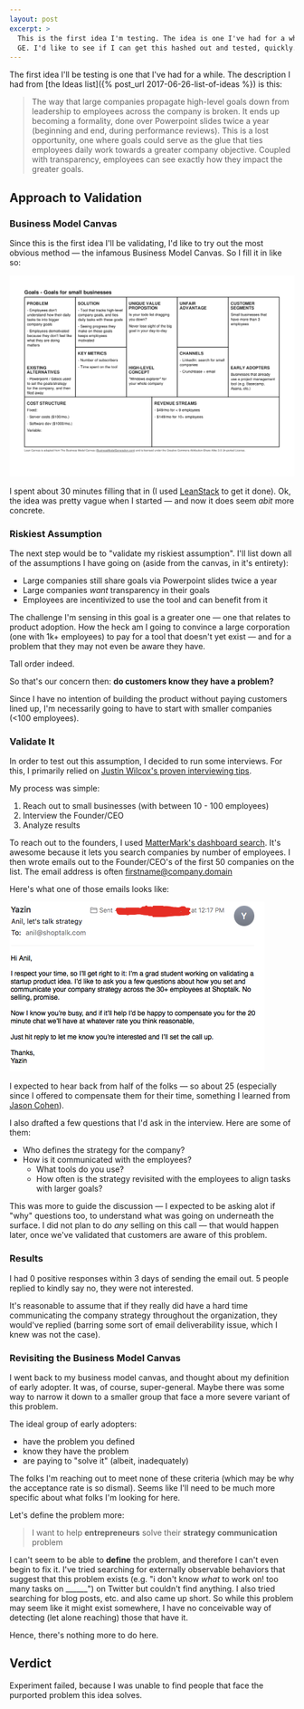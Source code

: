 ```yaml
---
layout: post
excerpt: >
  This is the first idea I'm testing. The idea is one I've had for a while, since my time at
  GE. I'd like to see if I can get this hashed out and tested, quickly.
---
```


The first idea I'll be testing is one that I've had for a while. The description I had from [the Ideas list]({% post_url 2017-06-26-list-of-ideas %}) is this:

> The way that large companies propagate high-level goals down from leadership to employees across the company is broken. It ends up becoming a formality, done over Powerpoint slides twice a year (beginning and end, during performance reviews). This is a lost opportunity, one where goals could serve as the glue that ties employees daily work towards a greater company objective. Coupled with transparency, employees can see exactly how they impact the greater goals.

## Approach to Validation

### Business Model Canvas

Since this is the first idea I'll be validating, I'd like to try out the most obvious method &mdash; the infamous Business Model Canvas. So I fill it in like so:

![Business Model Canvas](/assets/business-model-canvas-goals-idea.png)

I spent about 30 minutes filling that in (I used [LeanStack](http://leanstack.com/) to get it done). Ok, the idea was pretty vague when I started &mdash; and now it does seem *abit* more concrete.

### Riskiest Assumption

The next step would be to "validate my riskiest assumption". I'll list down all of the assumptions I have going on (aside from the canvas, in it's entirety):

- Large companies still share goals via Powerpoint slides twice a year
- Large companies _want_ transparency in their goals
- Employees are incentivized to use the tool and can benefit from it

The challenge I'm sensing in this goal is a greater one &mdash; one that relates to product adoption. How the heck am I going to convince a large corporation (one with 1k+ employees) to pay for a tool that doesn't yet exist &mdash; and for a problem that they may not even be aware they have.

Tall order indeed.

So that's our concern then: **do customers know they have a problem?**

Since I have no intention of building the product without paying customers lined up, I'm necessarily going to have to start with smaller companies (<100 employees).

### Validate It

In order to test out this assumption, I decided to run some interviews. For this, I primarily relied on [Justin Wilcox's proven interviewing tips](http://customerdevlabs.com/2013/11/05/how-i-interview-customers/). 

My process was simple:
1. Reach out to small businesses (with between 10 - 100 employees)
2. Interview the Founder/CEO
3. Analyze results

To reach out to the founders, I used [MatterMark's dashboard search](http://mattermark.com). It's awesome because it lets you search companies by number of employees. I then wrote emails out to the Founder/CEO's of the first 50 companies on the list. The email address is often firstname@company.domain

Here's what one of those emails looks like:

![Email](/assets/email-strategy-interview.png)

I expected to hear back from half of the folks &mdash; so about 25 (especially since I offered to compensate them for their time, something I learned from [Jason Cohen](https://vimeo.com/74338272)). 

I also drafted a few questions that I'd ask in the interview. Here are some of them:

- Who defines the strategy for the company?
- How is it communicated with the employees?
  - What tools do you use?
  - How often is the strategy revisited with the employees to align tasks with larger goals?

This was more to guide the discussion &mdash; I expected to be asking alot if "why" questions too, to understand what was going on underneath the surface. I did not plan to do *any* selling on this call &mdash; that would happen later, once we've validated that customers are aware of this problem.

### Results

I had 0 positive responses within 3 days of sending the email out. 5 people replied to kindly say no, they were not interested.

It's reasonable to assume that if they really did have a hard time communicating the company strategy throughout the organization, they would've replied (barring some sort of email deliverability issue, which I knew was not the case).

### Revisiting the Business Model Canvas

I went back to my business model canvas, and thought about my definition of early adopter. It was, of course, super-general. Maybe there was some way to narrow it down to a smaller group that face a more severe variant of this problem.

The ideal group of early adopters:
- have the problem you defined
- know they have the problem
- are paying to "solve it" (albeit, inadequately)

The folks I'm reaching out to meet none of these criteria (which may be why the acceptance rate is so dismal). Seems like I'll need to be much more specific about what folks I'm looking for here.

Let's define the problem more:

> I want to help **entrepreneurs** solve their **strategy communication** problem

I can't seem to be able to **define** the problem, and therefore I can't even begin to fix it. I've tried searching for externally observable behaviors that suggest that this problem exists (e.g. "i don't know _what_ to work on! too many tasks on ______") on Twitter but couldn't find anything. I also tried searching for blog posts, etc. and also came up short. So while this problem may seem like it might exist somewhere, I have no conceivable way of detecting (let alone reaching) those that have it.

Hence, there's nothing more to do here.

## Verdict

Experiment failed, because I was unable to find people that face the purported problem this idea solves.
